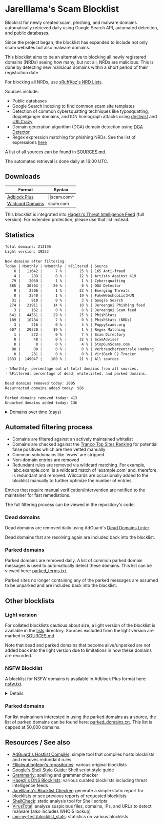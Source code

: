 # Jarelllama's Scam Blocklist

Blocklist for newly created scam, phishing, and malware domains automatically retrieved daily using Google Search API, automated detection, and public databases.

Since the project began, the blocklist has expanded to include not only scam websites but also malware domains.

This blocklist aims to be an alternative to blocking all newly registered domains (NRDs) seeing how many, but not all, NRDs are malicious. This is done by detecting new malicious domains within a short period of their registration date.

For blocking all NRDs, use [xRuffKez's NRD Lists](https://github.com/xRuffKez/NRD).

Sources include:

- Public databases
- Google Search indexing to find common scam site templates
- Detection of common cybersquatting techniques like typosquatting, doppelganger domains, and IDN homograph attacks using [dnstwist](https://github.com/elceef/dnstwist) and [URLCrazy](https://github.com/urbanadventurer/urlcrazy)
- Domain generation algorithm (DGA) domain detection using [DGA Detector](https://github.com/exp0se/dga_detector)
- Regex expression matching for phishing NRDs. See the list of expressions [here](https://github.com/jarelllama/Scam-Blocklist/blob/main/config/phishing_targets.csv)

A list of all sources can be found in [SOURCES.md](https://github.com/jarelllama/Scam-Blocklist/blob/main/SOURCES.md).

The automated retrieval is done daily at 16:00 UTC.

## Downloads

| Format | Syntax |
| --- | --- |
| [Adblock Plus](https://raw.githubusercontent.com/jarelllama/Scam-Blocklist/main/lists/adblock/scams.txt) | \|\|scam.com^ |
| [Wildcard Domains](https://raw.githubusercontent.com/jarelllama/Scam-Blocklist/main/lists/wildcard_domains/scams.txt) | scam.com |

This blocklist is integrated into [Hagezi's Threat Intelligence Feed](https://github.com/hagezi/dns-blocklists?tab=readme-ov-file#tif) (full version). For extended protection, please use that list instead.

## Statistics

``` text
Total domains: 212195
Light version: 19232

New domains after filtering:
Today | Monthly | %Monthly | %Filtered | Source
    8 |   11642 |      7 % |      25 % | 165 Anti-fraud
    4 |     283 |      0 % |      12 % | Artists Against 419
   79 |    2039 |      1 % |       1 % | Cybersquatting
  885 |   30703 |     20 % |       0 % | DGA Detector
    9 |    2206 |      1 % |      23 % | Emerging Threats
    0 |    2540 |      1 % |      19 % | FakeWebshopListHUN
   31 |     910 |      0 % |       3 % | Google Search
  274 |   21911 |     14 % |      10 % | Jeroengui Phishing feed
    3 |     162 |      0 % |       8 % | Jeroengui Scam feed
  641 |   44561 |     29 % |      25 % | PhishStats
  189 |   10784 |      7 % |       0 % | PhishStats (NRDs)
    3 |     216 |      0 % |       4 % | PuppyScams.org
  607 |   29320 |     19 % |       1 % | Regex Matching
    1 |     372 |      0 % |       7 % | Scam Directory
    0 |      48 |      0 % |      32 % | ScamAdviser
    0 |       8 |      0 % |       4 % | StopGunScams.com
   88 |      88 |      0 % |       0 % | Verbraucherzentrale Hamburg
    0 |     231 |      0 % |       0 % | ViriBack C2 Tracker
 2633 |  149047 |    100 % |      21 % | All sources

- %Monthly: percentage out of total domains from all sources.
- %Filtered: percentage of dead, whitelisted, and parked domains.

Dead domains removed today: 2005
Resurrected domains added today: 986

Parked domains removed today: 413
Unparked domains added today: 136
```

<details>
<summary>Domains over time (days)</summary>

![Domains over time](https://raw.githubusercontent.com/iam-py-test/blocklist_stats/main/stats/Jarelllamas_Scam_Blocklist.png)

Courtesy of iam-py-test/blocklist_stats.
</details>

## Automated filtering process

- Domains are filtered against an actively maintained whitelist
- Domains are checked against the [Tranco Top Sites Ranking](https://tranco-list.eu/) for potential false positives which are then vetted manually
- Common subdomains like 'www' are stripped
- Non-domain entries are removed
- Redundant rules are removed via wildcard matching. For example, 'abc.example.com' is a wildcard match of 'example.com' and, therefore, is redundant and removed. Wildcards are occasionally added to the blocklist manually to further optimize the number of entries

Entries that require manual verification/intervention are notified to the maintainer for fast remediations.

The full filtering process can be viewed in the repository's code.

### Dead domains

Dead domains are removed daily using AdGuard's [Dead Domains Linter](https://github.com/AdguardTeam/DeadDomainsLinter).

Dead domains that are resolving again are included back into the blocklist.

### Parked domains

Parked domains are removed daily. A list of common parked domain messages is used to automatically detect these domains. This list can be viewed here: [parked_terms.txt](https://github.com/jarelllama/Scam-Blocklist/blob/main/config/parked_terms.txt).

Parked sites no longer containing any of the parked messages are assumed to be unparked and are included back into the blocklist.

## Other blocklists

### Light version

For collated blocklists cautious about size, a light version of the blocklist is available in the [lists](https://github.com/jarelllama/Scam-Blocklist/tree/main/lists) directory. Sources excluded from the light version are marked in [SOURCES.md](https://github.com/jarelllama/Scam-Blocklist/blob/main/).

Note that dead and parked domains that become alive/unparked are not added back into the light version due to limitations in how these domains are recorded.

### NSFW Blocklist

A blocklist for NSFW domains is available in Adblock Plus format here:
[nsfw.txt](https://raw.githubusercontent.com/jarelllama/Scam-Blocklist/main/lists/adblock/nsfw.txt).

<details>
<summary>Details</summary>
<ul>
<li>Domains are automatically retrieved from the Tranco Top Sites Ranking daily</li>
<li>Dead domains are removed daily</li>
<li>Note that resurrected domains are not added back</li>
<li>Note that parked domains are not checked for</li>
</ul>
Total domains: 12714
<br>
<br>
This blocklist does not just include adult videos, but also NSFW content of the artistic variety (rule34, illustrations, etc).
</details>

### Parked domains

For list maintainers interested in using the parked domains as a source, the list of parked domains can be found here: [parked_domains.txt](https://github.com/jarelllama/Scam-Blocklist/blob/main/data/parked_domains.txt). This list is capped at 50,000 domains.

## Resources / See also

- [AdGuard's Hostlist Compiler](https://github.com/AdguardTeam/HostlistCompiler): simple tool that compiles hosts blocklists and removes redundant rules
- [Elliotwutingfeng's repositories](https://github.com/elliotwutingfeng?tab=repositories): various original blocklists
- [Google's Shell Style Guide](https://google.github.io/styleguide/shellguide.html): Shell script style guide
- [Grammarly](https://grammarly.com/): spelling and grammar checker
- [Hagezi's DNS Blocklists](https://github.com/hagezi/dns-blocklists): various curated blocklists including threat intelligence feeds
- [Jarelllama's Blocklist Checker](https://github.com/jarelllama/Blocklist-Checker): generate a simple static report for blocklists or see previous reports of requested blocklists
- [ShellCheck](https://github.com/koalaman/shellcheck): static analysis tool for Shell scripts
- [VirusTotal](https://www.virustotal.com/): analyze suspicious files, domains, IPs, and URLs to detect malware (also includes WHOIS lookup)
- [iam-py-test/blocklist_stats](https://github.com/iam-py-test/blocklist_stats): statistics on various blocklists
